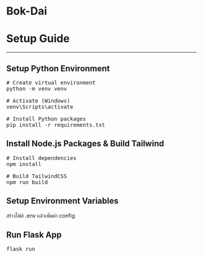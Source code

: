 # Bok-Dai 


# Setup Guide
---
## Setup Python Environment
<pre>
# Create virtual environment
python -m venv venv

# Activate (Windows)
venv\Scripts\activate

# Install Python packages
pip install -r requirements.txt
</pre>
## Install Node.js Packages & Build Tailwind
<pre>
# Install dependencies
npm install

# Build TailwindCSS
npm run build
</pre>
## Setup Environment Variables
สร้างไฟล์ .env แล้วเพิ่มค่า config
## Run Flask App
<pre>flask run</pre>


